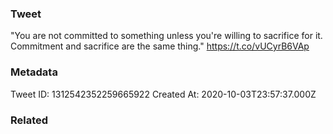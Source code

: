 ### Tweet
"You are not committed to something unless you're willing to sacrifice for it. Commitment and sacrifice are the same thing." https://t.co/vUCyrB6VAp

### Metadata
Tweet ID: 1312542352259665922
Created At: 2020-10-03T23:57:37.000Z

### Related

